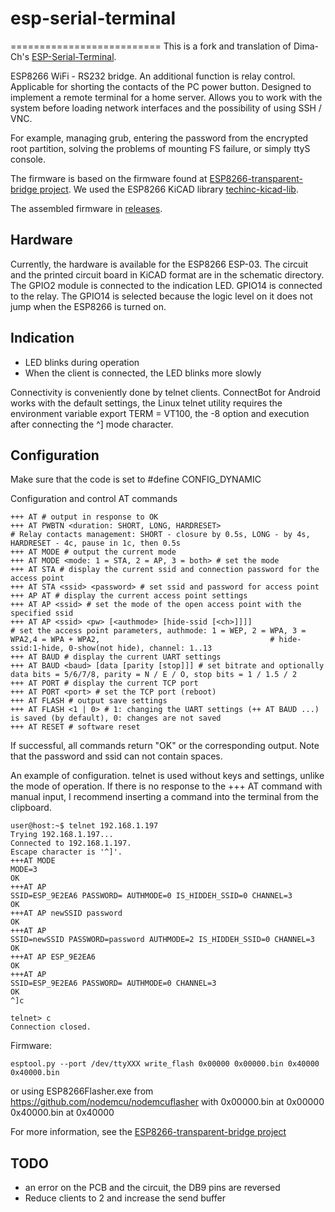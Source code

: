 # esp-serial-terminal
==========================
This is a fork and translation of Dima-Ch's [ESP-Serial-Terminal](https://github.com/dima-ch/esp-serial-terminal).

ESP8266 WiFi - RS232 bridge. An additional function is relay control. Applicable for shorting the contacts of the PC power button.
Designed to implement a remote terminal for a home server. Allows you to work with the system before loading network interfaces and the possibility of using SSH / VNC.

For example, managing grub, entering the password from the encrypted root partition, solving the problems of mounting FS failure, or simply ttyS console.

The firmware is based on the firmware found at [ESP8266-transparent-bridge project](https://github.com/beckdac/ESP8266-transparent-bridge).
We used the ESP8266 KiCAD library [techinc-kicad-lib](https://github.com/techinc/techinc-kicad-lib).

The assembled firmware in [releases](https://github.com/dima-ch/esp-serial-terminal/releases).

## Hardware
Currently, the hardware is available for the ESP8266 ESP-03. The circuit and the printed circuit board in KiCAD format are in the schematic directory. The GPIO2 module is connected to the indication LED.
GPIO14 is connected to the relay. The GPIO14 is selected because the logic level on it does not jump when the ESP8266 is turned on.

## Indication
* LED blinks during operation
* When the client is connected, the LED blinks more slowly

Connectivity is conveniently done by telnet clients.
ConnectBot for Android works with the default settings, the Linux telnet utility requires the environment variable export TERM = VT100, the -8 option and execution after connecting the ^] mode character.

## Configuration
Make sure that the code is set to #define CONFIG_DYNAMIC

Configuration and control AT commands

```
+++ AT # output in response to OK
+++ AT PWBTN <duration: SHORT, LONG, HARDRESET>
# Relay contacts management: SHORT - closure by 0.5s, LONG - by 4s, HARDRESET - 4c, pause in 1c, then 0.5s
+++ AT MODE # output the current mode
+++ AT MODE <mode: 1 = STA, 2 = AP, 3 = both> # set the mode
+++ AT STA # display the current ssid and connection password for the access point
+++ AT STA <ssid> <password> # set ssid and password for access point
+++ AP AT # display the current access point settings
+++ AT AP <ssid> # set the mode of the open access point with the specified ssid
+++ AT AP <ssid> <pw> [<authmode> [hide-ssid [<ch>]]]]
# set the access point parameters, authmode: 1 = WEP, 2 = WPA, 3 = WPA2,4 = WPA + WPA2,										 # hide-ssid:1-hide, 0-show(not hide), channel: 1..13
+++ AT BAUD # display the current UART settings
+++ AT BAUD <baud> [data [parity [stop]]] # set bitrate and optionally data bits = 5/6/7/8, parity = N / E / O, stop bits = 1 / 1.5 / 2
+++ AT PORT # display the current TCP port
+++ AT PORT <port> # set the TCP port (reboot)
+++ AT FLASH # output save settings
+++ AT FLASH <1 | 0> # 1: changing the UART settings (++ AT BAUD ...) is saved (by default), 0: changes are not saved
+++ AT RESET # software reset
```
If successful, all commands return "OK" or the corresponding output. Note that the password and ssid can not contain spaces.

An example of configuration. telnet is used without keys and settings, unlike the mode of operation. If there is no response to the +++ AT command with manual input, I recommend inserting a command into the terminal from the clipboard.

```
user@host:~$ telnet 192.168.1.197
Trying 192.168.1.197...
Connected to 192.168.1.197.
Escape character is '^]'.
+++AT MODE
MODE=3
OK
+++AT AP
SSID=ESP_9E2EA6 PASSWORD= AUTHMODE=0 IS_HIDDEH_SSID=0 CHANNEL=3
OK
+++AT AP newSSID password
OK
+++AT AP
SSID=newSSID PASSWORD=password AUTHMODE=2 IS_HIDDEH_SSID=0 CHANNEL=3
OK
+++AT AP ESP_9E2EA6
OK
+++AT AP
SSID=ESP_9E2EA6 PASSWORD= AUTHMODE=0 CHANNEL=3
OK
^]c

telnet> c
Connection closed.
```
Firmware:
```
esptool.py --port /dev/ttyXXX write_flash 0x00000 0x00000.bin 0x40000 0x40000.bin
```
or using ESP8266Flasher.exe from https://github.com/nodemcu/nodemcuflasher with
0x00000.bin at 0x00000
0x40000.bin at 0x40000

For more information, see the [ESP8266-transparent-bridge project](https://github.com/beckdac/ESP8266-transparent-bridge)

## TODO

* an error on the PCB and the circuit, the DB9 pins are reversed
* Reduce clients to 2 and increase the send buffer
